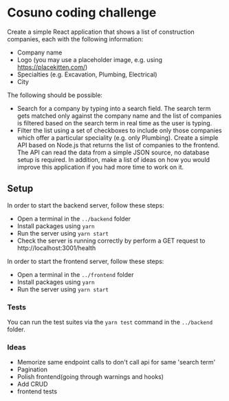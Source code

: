 # Cosuno coding challenge

Create a simple React application that shows a list of construction companies, each with the following information:

  - Company name
  - Logo (you may use a placeholder image, e.g. using https://placekitten.com/)
  - Specialties (e.g. Excavation, Plumbing, Electrical)
  - City

The following should be possible:

  - Search for a company by typing into a search field. The search term gets matched only against the company name and the list of companies is filtered based on the search term in real time as the user is typing.
  - Filter the list using a set of checkboxes to include only those companies which offer a particular speciality (e.g. only Plumbing).
  Create a simple API based on Node.js that returns the list of companies to the frontend. The API can read the data from a simple JSON source, no database setup is required.
  In addition, make a list of ideas on how you would improve this application if you had more time to work on it.

## Setup

In order to start the backend server, follow these steps:

- Open a terminal in the `../backend` folder
- Install packages using `yarn`
- Run the server using `yarn start`
- Check the server is running correctly by perform a GET request to http://localhost:3001/health

In order to start the frontend server, follow these steps:

- Open a terminal in the `../frontend` folder
- Install packages using `yarn`
- Run the server using `yarn start`

### Tests

You can run the test suites via the `yarn test` command in the `../backend` folder.

### Ideas

- Memorize same endpoint calls to don't call api for same 'search term'
- Pagination 
- Polish frontend(going through warnings and hooks)
- Add CRUD 
- frontend tests